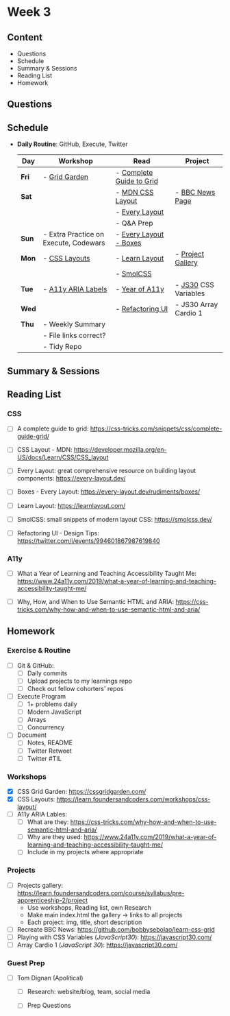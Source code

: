 # Week 3

## Content
- Questions
- Schedule
- Summary & Sessions
- Reading List
- Homework

## Questions
## Schedule

  - **Daily Routine**: GitHub, Execute, Twitter


    | Day | Workshop | Read | Project |
    |---|---|---|---|
    | **Fri** | - [Grid Garden](https://cssgridgarden.com/) | - [Complete Guide to Grid](https://css-tricks.com/snippets/css/complete-guide-grid/) | |
    | **Sat** | | - [MDN CSS Layout](https://developer.mozilla.org/en-US/docs/Learn/CSS/CSS_layout) | - [BBC News Page](https://github.com/bobbysebolao/learn-css-grid) |
    |  | | - [Every Layout](https://every-layout.dev/) | |
    | | | - Q&A Prep | |
    | **Sun** | - Extra Practice on Execute, Codewars | - [Every Layout - Boxes](https://every-layout.dev/rudiments/boxes/) | |
    | **Mon** | - [CSS Layouts](https://learn.foundersandcoders.com/workshops/css-layout/) | - [Learn Layout](https://learnlayout.com/) | - [Project Gallery](https://learn.foundersandcoders.com/course/syllabus/pre-apprenticeship-2/project) |
    | | | - [SmolCSS](https://smolcss.dev/) | |
    | **Tue** | - [A11y ARIA Labels](https://css-tricks.com/why-how-and-when-to-use-semantic-html-and-aria/) | - [Year of A11y](<https://www.24a11y.com/2019/what-a-year-of-learning-and-teaching-accessibility-taught-me/>) | - [JS30](https://javascript30.com/) CSS Variables |
    | **Wed** | | - [Refactoring UI](https://twitter.com/i/events/994601867987619840) | - JS30 Array Cardio 1|
    | **Thu** | - Weekly Summary | | |
    | | - File links correct? | | |
    | | - Tidy Repo| | |



## Summary & Sessions

## Reading List

  ### CSS
  - [ ] A complete guide to grid: <https://css-tricks.com/snippets/css/complete-guide-grid/>
  - [ ] CSS Layout - MDN: <https://developer.mozilla.org/en-US/docs/Learn/CSS/CSS_layout>
  - [ ] Every Layout: great comprehensive resource on building layout components: <https://every-layout.dev/>
  - [ ] Boxes - Every Layout: <https://every-layout.dev/rudiments/boxes/>
  - [ ] Learn Layout: <https://learnlayout.com/>
  - [ ] SmolCSS: small snippets of modern layout CSS: <https://smolcss.dev/>

  - [ ] Refactoring UI - Design Tips: <https://twitter.com/i/events/994601867987619840>

  ### A11y
  - [ ] What a Year of Learning and Teaching Accessibility Taught Me: <https://www.24a11y.com/2019/what-a-year-of-learning-and-teaching-accessibility-taught-me/>
  - [ ] Why, How, and When to Use Semantic HTML and ARIA: <https://css-tricks.com/why-how-and-when-to-use-semantic-html-and-aria/>


## Homework

  ### Exercise & Routine
  - [ ] Git & GitHub: 
    - [ ] Daily commits
    - [ ] Upload projects to my learnings repo
    - [ ] Check out fellow cohorters' repos
  - [ ] Execute Program
    - [ ] 1+ problems daily
    - [ ] Modern JavaScript
    - [ ] Arrays
    - [ ] Concurrency
  - [ ] Document
    - [ ] Notes, README
    - [ ] Twitter Retweet
    - [ ] Twitter #TIL

  ### Workshops
  - [x] CSS Grid Garden: <https://cssgridgarden.com/>
  - [x] CSS Layouts: <https://learn.foundersandcoders.com/workshops/css-layout/>
  - [ ] A11y ARIA Lables:
    - [ ] What are they: <https://css-tricks.com/why-how-and-when-to-use-semantic-html-and-aria/>
    - [ ] Why are they used: <https://www.24a11y.com/2019/what-a-year-of-learning-and-teaching-accessibility-taught-me/>
    - [ ] Include in my projects where appropriate

  ### Projects
  - [ ] Projects gallery: <https://learn.foundersandcoders.com/course/syllabus/pre-apprenticeship-2/project>
    - Use workshops, Reading list, own Research
    - Make main index.html the gallery &rarr; links to all projects
    - Each project: img, title, short description
  - [ ] Recreate BBC News: <https://github.com/bobbysebolao/learn-css-grid>
  - [ ] Playing with CSS Variables (*JavaScript30*): <https://javascript30.com/>
  - [ ] Array Cardio 1 (*JavaScript 30*): <https://javascript30.com/> 

  ### Guest Prep
  - [ ] Tom Dignan (Apolitical)
    - [ ] Research: website/blog, team, social media
    - [ ] Prep Questions




